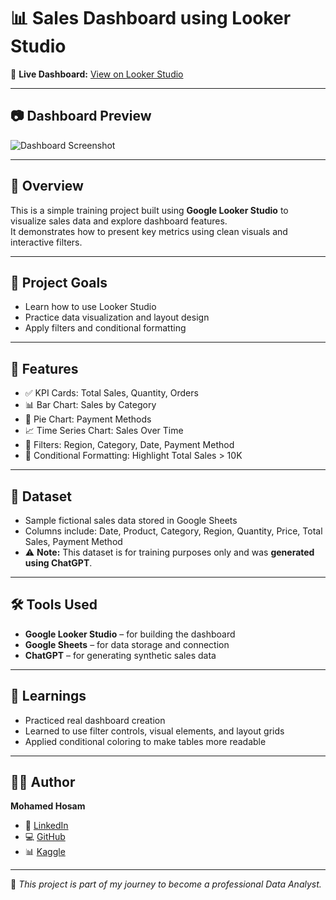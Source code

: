 
# 📊 Sales Dashboard using Looker Studio

🔗 **Live Dashboard:** [View on Looker Studio](https://lookerstudio.google.com/reporting/7fc077a8-9d61-4102-88df-f5c24e98eea2)

---

## 📷 Dashboard Preview

![Dashboard Screenshot]([https://github.com/mohamedhosam4/sales-dashboard-looker/blob/main/Screenshot%202025-06-07%20194315.png?raw=true](https://github.com/mohamedhosam4/sales-dashboard-looker/blob/main/1.png))

---

## 📌 Overview

This is a simple training project built using **Google Looker Studio** to visualize sales data and explore dashboard features.  
It demonstrates how to present key metrics using clean visuals and interactive filters.

---

## 🎯 Project Goals

- Learn how to use Looker Studio  
- Practice data visualization and layout design  
- Apply filters and conditional formatting  

---

## 🧩 Features

- ✅ KPI Cards: Total Sales, Quantity, Orders  
- 📊 Bar Chart: Sales by Category  
- 🧁 Pie Chart: Payment Methods  
- 📈 Time Series Chart: Sales Over Time  
- 🎯 Filters: Region, Category, Date, Payment Method  
- 🎨 Conditional Formatting: Highlight Total Sales > 10K  

---

## 📁 Dataset

- Sample fictional sales data stored in Google Sheets  
- Columns include: Date, Product, Category, Region, Quantity, Price, Total Sales, Payment Method  
- ⚠️ **Note:** This dataset is for training purposes only and was **generated using ChatGPT**.

---

## 🛠️ Tools Used

- **Google Looker Studio** – for building the dashboard  
- **Google Sheets** – for data storage and connection  
- **ChatGPT** – for generating synthetic sales data  

---

## 🧠 Learnings

- Practiced real dashboard creation  
- Learned to use filter controls, visual elements, and layout grids  
- Applied conditional coloring to make tables more readable  

---

## 👨‍💻 Author

**Mohamed Hosam**

- 🔗 [LinkedIn](https://linkedin.com/in/mohamed-hosam-ai)  
- 💻 [GitHub](https://github.com/mohamedhosam4)  
- 📊 [Kaggle](https://www.kaggle.com/mohamedhosamothman)

---

📌 *This project is part of my journey to become a professional Data Analyst.*
